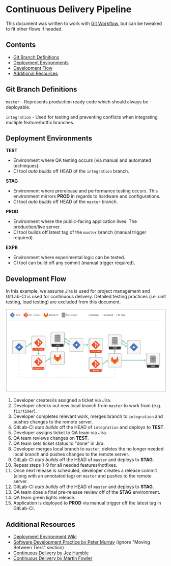 # Continuous Delivery Pipeline

This document was written to work with [Git Workflow](https://github.com/grafluxe/git-ci-workflow#readme), but can be
tweaked to fit other flows if needed.

## Contents

- [Git Branch Definitions](#git-branch-definitions)
- [Deployment Environments](#deployment-environments)
- [Development Flow](#development-flow)
- [Additional Resources](#additional-resources)

## Git Branch Definitions

`master` - Represents production ready code which should always be deployable.

`integration` - Used for testing and preventing conflicts when integrating multiple feature/hotfix branches.

## Deployment Environments

**TEST**

- Environment where QA testing occurs (via manual and automated techniques).
- CI tool *auto builds* off HEAD of the `integration` branch.

**STAG**

- Environment where prerelease and performance testing occurs. This environment mirrors **PROD** in regards to hardware
  and configurations.
- CI tool *auto builds* off HEAD of the `master` branch.

**PROD**

- Environment where the public-facing application lives. The production/live server.
- CI tool builds off latest tag of the `master` branch (manual trigger required).

**EXPR**

- Environment where experimental logic can be tested.
- CI tool can build off any commit (manual trigger required).

## Development Flow

In this example, we assume Jira is used for project management and GitLab-CI is used for continuous delivery. Detailed
testing practices (i.e. unit testing, load testing) are excluded from this document.

![dev-flow](dev-flow.svg)

1. Developer creates/is assigned a ticket via Jira.
1. Developer checks out new local branch from `master` to work from (e.g. `fix/timer`).
1. Developer completes relevant work, merges branch to `integration` and pushes changes to the remote server.
1. GitLab-CI *auto builds* off the HEAD of `integration` and deploys to **TEST**.
1. Developer assigns ticket to QA team via Jira.
1. QA team reviews changes on **TEST**.
1. QA team sets ticket status to "done" in Jira.
1. Developer merges local branch to  `master`, deletes the no longer needed local branch and pushes changes to the
   remote server.
1. GitLab-CI *auto builds* off the HEAD of `master` and deploys to **STAG**.
1. Repeat steps 1–9 for all needed features/hotfixes.
1. Once next release is scheduled, developer creates a release commit (along with an annotated tag) on `master` and
   pushes to the remote server.
1. GitLab-CI *auto builds* off the HEAD of `master` and deploys to **STAG**.
1. QA team does a final pre-release review off of the **STAG** environment.
1. QA team green lights release.
1. Application is deployed to **PROD** via manual trigger off the latest tag in GitLab-CI.

## Additional Resources

- [Deployment Environment Wiki](https://en.wikipedia.org/wiki/Deployment_environment)
- [Software Development Practice by Peter Murray](https://dltj.org/article/software-development-practice/) (ignore
  "Moving Between Tiers" section)
- [Continuous Delivery by Jez Humble](https://www.youtube.com/watch?v=skLJuksCRTw)
- [Continuous Delivery by Martin Fowler](https://www.youtube.com/watch?v=aoMfbgF2D_4)
